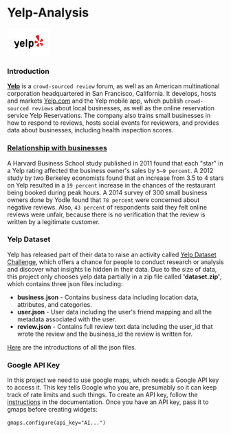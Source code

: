 # Yelp-Analysis

<img src="images/Yelp_RGB_fullcolor_outline.png" width="100">

### Introduction
[**Yelp**](https://en.wikipedia.org/wiki/Yelp) is a `crowd-sourced review` forum, as well as an American multinational corporation headquartered in San Francisco, 
California. It develops, hosts and markets [Yelp.com](https://www.yelp.com) and the Yelp mobile app, which publish 
`crowd-sourced reviews` about local businesses, as well as the online reservation service Yelp Reservations. 
The company also trains small businesses in how to respond to reviews, hosts social events for reviewers, and 
provides data about businesses, including health inspection scores.

### [Relationship with businesses](https://en.wikipedia.org/wiki/Yelp#Relationship_with_businesses)
A Harvard Business School study published in 2011 found that each "star" in a Yelp rating affected the business owner's 
sales by `5–9 percent`. A 2012 study by two Berkeley economists found that an increase from 3.5 to 4 stars on Yelp 
resulted in a `19 percent` increase in the chances of the restaurant being booked during peak hours. A 2014 survey of 
300 small business owners done by Yodle found that `78 percent` were concerned about negative reviews. Also, `43 percent` 
of respondents said they felt online reviews were unfair, because there is no verification that the review is written 
by a legitimate customer.

### Yelp Dataset
Yelp has released part of their data to raise an activity called 
[Yelp Dataset Challenge](https://www.yelp.com/dataset), which offers a chance for people to conduct research 
or analysis and discover what insights lie hidden in their data. Due to the size of data, this project only chooses 
yelp data partially in a zip file called **'dataset.zip'**, which contains three json files including:

- **business.json** - Contains business data including location data, attributes, and categories.
- **user.json** - User data including the user's friend mapping and all the metadata associated with the user.
- **review.json** - Contains full review text data including the user_id that wrote the review and the business_id the review 
is written for.

[Here](https://www.yelp.com/dataset/documentation/main) are the introductions of all the json files.

### Google API Key
In this project we need to use google maps, which needs a Google API key to access it. This key tells Google who you are, presumably so it can keep track of rate limits and such things. To create an API key, follow the [instructions](http://jupyter-gmaps.readthedocs.io/en/latest/authentication.html) in the documentation. Once you have an API key, pass it to gmaps before creating widgets:
```
gmaps.configure(api_key="AI...")
```
